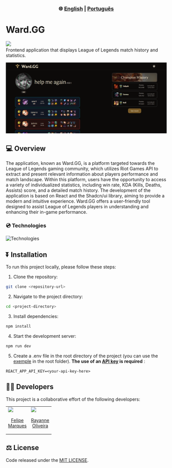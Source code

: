 
<div align="center">
  <h3> 🌐 
    <a href="https://github.com/felipecomarques/ward-gg/blob/main/README.md" target="_blank">English</a> | 
    <a href="https://github.com/felipecomarques/ward-gg/blob/main/docs/README.pt-br.md" target="_blank">Português</a>  
  </h3>
</div>

# Ward.GG

<div align="left">
    <img src="https://img.shields.io/badge/License-MIT-blue" >
</div>
Frontend application that displays League of Legends match history and statistics.

![wardgg-homepage](./docs/homePagePrint.png)

## 💻 Overview
The application, known as Ward.GG, is a platform targeted towards the League of Legends gaming community, which utilizes Riot Games API to extract and present relevant information about players performance and match landscape. Within this platform, users have the opportunity to access a variety of individualized statistics, including win rate, KDA (Kills, Deaths, Assists) score, and a detailed match history. The development of the application is based on React and the Shadcn/ui library, aiming to provide a modern and intuitive experience. Ward.GG offers a user-friendly tool designed to assist League of Legends players in understanding and enhancing their in-game performance.

### 💿 Technologies
![Technologies](https://skillicons.dev/icons?i=js,nodejs,vite,react,tailwind)

## ⏬ Installation
    
To run this project locally, please follow these steps:
1. Clone the repository:
```bash
git clone <repository-url>
```

2. Navigate to the project directory:
```bash
cd <project-directory>
```

3. Install dependencies:
```bash
npm install
```

4. Start the development server: 
```bash
npm run dev
```

5. Create a .env file in the root directory of the project (you can use the [exemple](https://github.com/felipecomarques/ward-gg/blob/main/.env.exemple) in the root folder). **The use of an [API key](https://developer.riotgames.com/) is required** :
```
REACT_APP_API_KEY=<your-api-key-here>
```

## 👨‍💻 Developers
This project is a collaborative effort of the following developers:

<table>
  <tr>
    <td>
      <a href="https://github.com/felipecomarques" target="_blank">
        <img src="https://avatars.githubusercontent.com/u/57302703?v=4" width=100 />
        <p align="center">Felipe<br/> Marques </p>
      </a>
    </td>
    <td>
      <a href="https://github.com/RayanneOlivera" target="_blank">
        <img src="https://avatars.githubusercontent.com/u/61166923?v=4" width=100 />
        <p align="center">Rayanne <br/>Oliveira</p>
      </a>
    </td>
  </tr>
</table>


## ⚖️ License
Code released under the [MIT LICENSE](https://github.com/felipecomarques/ward-gg/blob/main/LICENSE).